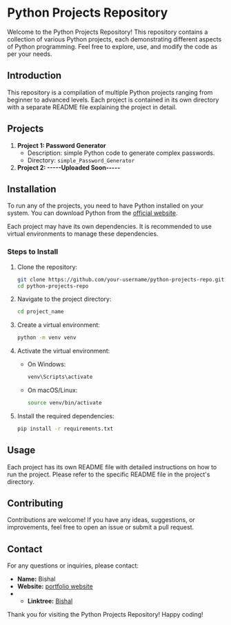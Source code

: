 # Python Projects Repository

Welcome to the Python Projects Repository! This repository contains a collection of various Python projects, each demonstrating different aspects of Python programming. Feel free to explore, use, and modify the code as per your needs.

## Introduction

This repository is a compilation of multiple Python projects ranging from beginner to advanced levels. Each project is contained in its own directory with a separate README file explaining the project in detail.

## Projects

1. **Project 1: Password Generator**
    - Description: simple Python code to generate complex passwords.
    - Directory: `simple_Password_Generator`
2. **Project 2: -----Uploaded Soon-----**



## Installation

To run any of the projects, you need to have Python installed on your system. You can download Python from the [official website](https://www.python.org/downloads/).

Each project may have its own dependencies. It is recommended to use virtual environments to manage these dependencies.

### Steps to Install

1. Clone the repository:
    ```bash
    git clone https://github.com/your-username/python-projects-repo.git
    cd python-projects-repo
    ```

2. Navigate to the project directory:
    ```bash
    cd project_name
    ```

3. Create a virtual environment:
    ```bash
    python -m venv venv
    ```

4. Activate the virtual environment:
    - On Windows:
        ```bash
        venv\Scripts\activate
        ```
    - On macOS/Linux:
        ```bash
        source venv/bin/activate
        ```

5. Install the required dependencies:
    ```bash
    pip install -r requirements.txt
    ```

## Usage

Each project has its own README file with detailed instructions on how to run the project. Please refer to the specific README file in the project's directory.

## Contributing

Contributions are welcome! If you have any ideas, suggestions, or improvements, feel free to open an issue or submit a pull request.

## Contact

For any questions or inquiries, please contact:

- **Name:** Bishal
- **Website:** [portfolio website](https://bishal-roy-portfolio.000webhostapp.com/)
- - **Linktree:** [Bishal](https://linktr.ee/b_ishalroy)

Thank you for visiting the Python Projects Repository! Happy coding!




